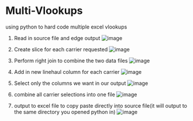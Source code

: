 # Multi-Vlookups
using python to hard code multiple excel vlookups
1. Read in source file and edge output
![image](https://github.com/Matthewc53/Multi-Vlookups/assets/31051617/1dc5accb-455f-4022-8bfb-4b8e3ace8ee6)

2. Create slice for each carrier requested
![image](https://github.com/Matthewc53/Multi-Vlookups/assets/31051617/bf41ae07-678a-4597-93e1-c35019c4559e)

3. Perform right join to combine the two data files
![image](https://github.com/Matthewc53/Multi-Vlookups/assets/31051617/42ccfb00-8036-4b19-8044-ee2b8ce523b0)

4. Add in new linehaul column for each carrier
![image](https://github.com/Matthewc53/Multi-Vlookups/assets/31051617/1eff8fd4-a4fb-4d2c-be0c-8abe692b3dbc)

5. Select only the columns we want in our output
![image](https://github.com/Matthewc53/Multi-Vlookups/assets/31051617/34d8f9c0-8e93-469b-aa06-81ab92d758b4)

6. combine all carrier selections into one file
![image](https://github.com/Matthewc53/Multi-Vlookups/assets/31051617/2f5f1ac8-7395-4653-a2e6-0f4f4020a258)

7. output to excel file to copy paste directly into source file(it will output to the same directory you opened python in)
![image](https://github.com/Matthewc53/Multi-Vlookups/assets/31051617/c845fc62-2615-440f-8fbf-0dbc8bc13f82)

